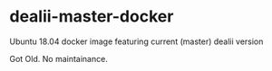 # dealii-master-docker
Ubuntu 18.04 docker image featuring current (master) dealii version

Got Old. No maintainance. 
